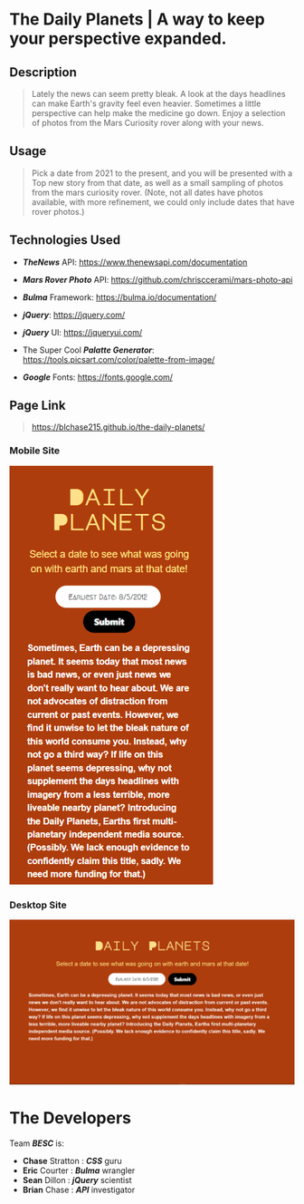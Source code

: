 # The Daily Planets | A way to keep your perspective expanded.

## Description

> Lately the news can seem pretty bleak.  A look at the days headlines can make Earth's gravity feel even heavier.  Sometimes a little perspective can help make the medicine go down.  Enjoy a selection of photos from the Mars Curiosity rover along with your news.

## Usage

> Pick a date from 2021 to the present, and you will be presented with a Top new story from that date, as well as a small sampling of photos from the mars curiosity rover.  (Note, not all dates have photos available, with more refinement, we could only include dates that have rover photos.)

## Technologies Used

 -  ***TheNews*** API: https://www.thenewsapi.com/documentation

 - ***Mars Rover Photo*** API: https://github.com/chrisccerami/mars-photo-api

 - ***Bulma*** Framework: https://bulma.io/documentation/

 - ***jQuery***: https://jquery.com/

 - ***jQuery*** UI: https://jqueryui.com/

 - The Super Cool ***Palatte Generator***: https://tools.picsart.com/color/palette-from-image/

 - ***Google*** Fonts: https://fonts.google.com/

## Page Link

> https://blchase215.github.io/the-daily-planets/


### Mobile Site
![The Daily Planets Mobile Site](.assets/../assets/images/daily-planets-mobile.png)

### Desktop Site
![The Daily Planets Desktop Site](.assets/../assets/images/daily-planets-desktop.png)

# The Developers
Team ***BESC*** is:  

- **Chase** Stratton  :  ***CSS*** guru  
- **Eric** Courter    :  ***Bulma*** wrangler  
- **Sean** Dillon     :  ***jQuery*** scientist  
- **Brian** Chase     :  ***API*** investigator  
